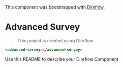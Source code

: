 This component was bootstrapped with [Direflow](https://direflow.io).

# Advanced Survey
> This project is created using Direflow

```html
<advanced-survey></advanced-survey>
```

Use this README to describe your Direflow Component